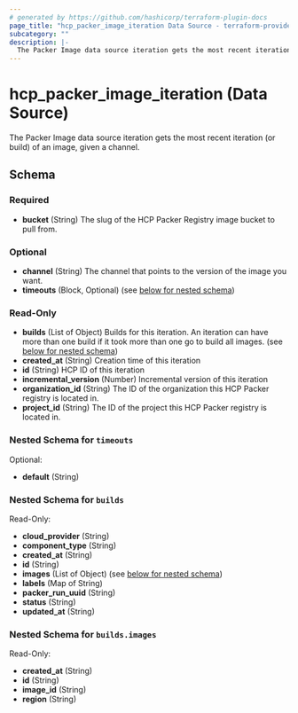 ```yaml
---
# generated by https://github.com/hashicorp/terraform-plugin-docs
page_title: "hcp_packer_image_iteration Data Source - terraform-provider-hcp"
subcategory: ""
description: |-
  The Packer Image data source iteration gets the most recent iteration (or build) of an image, given a channel.
---
```


# hcp_packer_image_iteration (Data Source)

The Packer Image data source iteration gets the most recent iteration (or build) of an image, given a channel.



<!-- schema generated by tfplugindocs -->
## Schema

### Required

- **bucket** (String) The slug of the HCP Packer Registry image bucket to pull from.

### Optional

- **channel** (String) The channel that points to the version of the image you want.
- **timeouts** (Block, Optional) (see [below for nested schema](#nestedblock--timeouts))

### Read-Only

- **builds** (List of Object) Builds for this iteration. An iteration can have more than one build if it took more than one go to build all images. (see [below for nested schema](#nestedatt--builds))
- **created_at** (String) Creation time of this iteration
- **id** (String) HCP ID of this iteration
- **incremental_version** (Number) Incremental version of this iteration
- **organization_id** (String) The ID of the organization this HCP Packer registry is located in.
- **project_id** (String) The ID of the project this HCP Packer registry is located in.

<a id="nestedblock--timeouts"></a>
### Nested Schema for `timeouts`

Optional:

- **default** (String)


<a id="nestedatt--builds"></a>
### Nested Schema for `builds`

Read-Only:

- **cloud_provider** (String)
- **component_type** (String)
- **created_at** (String)
- **id** (String)
- **images** (List of Object) (see [below for nested schema](#nestedobjatt--builds--images))
- **labels** (Map of String)
- **packer_run_uuid** (String)
- **status** (String)
- **updated_at** (String)

<a id="nestedobjatt--builds--images"></a>
### Nested Schema for `builds.images`

Read-Only:

- **created_at** (String)
- **id** (String)
- **image_id** (String)
- **region** (String)


